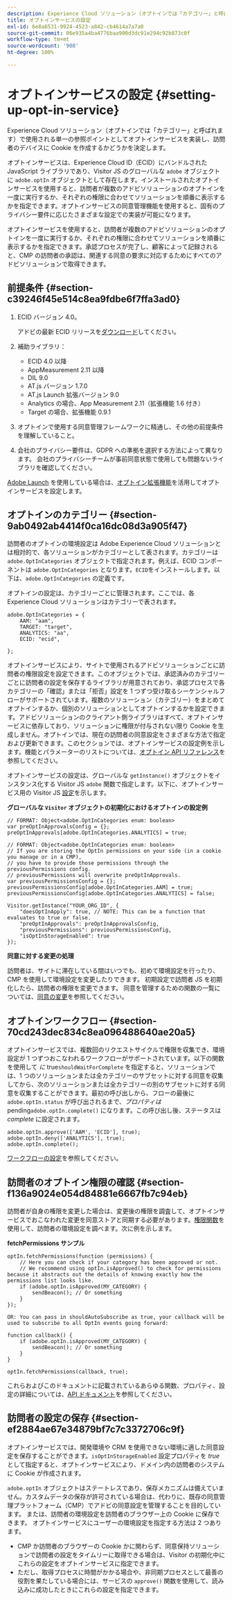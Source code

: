 ```yaml
---
description: Experience Cloud ソリューション（オプトインでは「カテゴリー」と呼ばれます）で使用される単一の参照ポイントとしてオプトインサービスを実装し、訪問者のデバイスに Cookie を作成するかどうかを決定します。
title: オプトインサービスの設定
exl-id: 6e8a6531-9924-4523-a842-cb4614a7a7a0
source-git-commit: 06e935a4ba4776baa900d3dc91e294c92b873c0f
workflow-type: tm+mt
source-wordcount: '908'
ht-degree: 100%

---
```


# オプトインサービスの設定 {#setting-up-opt-in-service}

Experience Cloud ソリューション（オプトインでは「カテゴリー」と呼ばれます）で使用される単一の参照ポイントとしてオプトインサービスを実装し、訪問者のデバイスに Cookie を作成するかどうかを決定します。

オプトインサービスは、Experience Cloud ID（ECID）にバンドルされた JavaScript ライブラリであり、Visitor JS のグローバルな `adobe` オブジェクトに `adobe.optIn` オブジェクトとして存在します。インストールされたオプトインサービスを使用すると、訪問者が複数のアドビソリューションのオプトインを一度に実行するか、それぞれの権限に合わせてソリューションを順番に表示するかを指定できます。オプトインサービスの同意管理機能を使用すると、固有のプライバシー要件に応じたさまざまな設定での実装が可能になります。

オプトインサービスを使用すると、訪問者が複数のアドビソリューションのオプトインを一度に実行するか、それぞれの権限に合わせてソリューションを順番に表示するかを指定できます。承認プロセスが完了し、顧客によって記録されると、CMP の訪問者の承認は、関連する同意の要求に対応するためにすべてのアドビソリューションで取得できます。

## 前提条件 {#section-c39246f45e514c8ea9fdbe6f7ffa3ad0}

1. ECID バージョン 4.0。

   アドビの最新 ECID リリースを[ダウンロード](https://github.com/Adobe-Marketing-Cloud/id-service/releases)してください。

1. 補助ライブラリ：

   * ECID 4.0 以降
   * AppMeasurement 2.11 以降
   * DIL 9.0
   * AT.js バージョン 1.7.0
   * AT.js Launch 拡張バージョン 9.0
   * Analytics の場合、App Measurement 2.11（拡張機能 1.6 付き）
   * Target の場合、拡張機能 0.9.1

1. オプトインで使用する同意管理フレームワークに精通し、その他の前提条件を理解していること。

   <!--
   For IAB, see here for additional pre-reqs.
   -->

1. 会社のプライバシー要件は、GDPR への準拠を選択する方法によって異なります。 会社のプライバシーチームが事前同意状態で使用しても問題ないライブラリを確認してください。

[Adobe Launch](https://experienceleague.adobe.com/docs/launch/using/home.html?lang=ja) を使用している場合は、[オプトイン拡張機能](../../implementation-guides/opt-in-service/launch.md)を活用してオプトインサービスを設定します。

## オプトインのカテゴリー {#section-9ab0492ab4414f0ca16dc08d3a905f47}

訪問者のオプトインの環境設定は Adobe Experience Cloud ソリューションとは相対的で、各ソリューションがカテゴリーとして表されます。カテゴリーは `adobe.OptInCategories` オブジェクトで指定されます。例えば、ECID コンポーネントは `adobe.OptInCategories` となります。`ECID`をインストールします。以下は、`adobe.OptInCategories` の定義です。

オプトインの設定は、カテゴリーごとに管理されます。ここでは、各 Experience Cloud ソリューションはカテゴリーで表されます。

```
adobe.OptInCategories = { 
    AAM: "aam", 
    TARGET: "target",  
    ANALYTICS: "aa", 
    ECID: "ecid", 
     
};
```

オプトインサービスにより、サイトで使用されるアドビソリューションごとに訪問者の権限設定を設定できます。このオブジェクトでは、承認済みのカテゴリーごとに訪問者の設定を保存するライブラリが用意されており、承認プロセスで各カテゴリーの「確認」または「拒否」設定を 1 つずつ受け取るシーケンシャルフローがサポートされています。複数のソリューション（カテゴリー）をまとめてオプトインするか、個別のソリューションとしてオプトインするかを設定できます。アドビソリューションのクライアント側ライブラリはすべて、オプトインサービスに依存しており、ソリューションに権限が付与されない限り Cookie を生成しません。オプトインでは、現在の訪問者の同意設定をさまざまな方法で指定および更新できます。このセクションでは、オプトインサービスの設定例を示します。機能とパラメーターのリストについては、[オプトイン API リファレンス](../../implementation-guides/opt-in-service/api.md#reference-4f30152333dd4990ab10c1b8b82fc867)を参照してください。

オプトインサービスの設定は、グローバルな `getInstance()` オブジェクトをインスタンス化する Visitor JS `adobe` 関数で指定します。以下に、オプトインサービス用の Visitor JS [設定](../../implementation-guides/opt-in-service/api.md#section-d66018342baf401389f248bb381becbf)を示します。

**グローバルな `Visitor` オブジェクトの初期化におけるオプトインの設定例**

```
// FORMAT: Object<adobe.OptInCategories enum: boolean> 
var preOptInApprovalsConfig = {}; 
preOptInApprovals[adobe.OptInCategories.ANALYTICS] = true; 
  
// FORMAT: Object<adobe.OptInCategories enum: boolean> 
// If you are storing the OptIn permissions on your side (in a cookie you manage or in a CMP), 
// you have to provide those permissions through the previousPermissions config. 
// previousPermissions will overwrite preOptInApprovals. 
var previousPermissionsConfig = {}; 
previousPermissionsConfig[adobe.OptInCategories.AAM] = true; 
previousPermissionsConfig[adobe.OptInCategories.ANALYTICS] = false; 
  
Visitor.getInstance("YOUR_ORG_ID", { 
    "doesOptInApply": true, // NOTE: This can be a function that evaluates to true or false. 
    "preOptInApprovals": preOptInApprovalsConfig, 
    "previousPermissions": previousPermissionsConfig, 
    "isOptInStorageEnabled": true 
});
```

**同意に対する変更の処理**

訪問者は、サイトに滞在している間はいつでも、初めて環境設定を行ったり、CMP を使用して環境設定を変更したりできます。 初期設定で訪問者 JS を初期化したら、訪問者の権限を変更できます。 同意を管理するための関数の一覧については、[同意の変更](../../implementation-guides/opt-in-service/api.md#section-c3d85403ff0d4394bd775c39f3d001fc)を参照してください。

<!--
<p> *** <b>sample code block </b>*** </p>
-->

## オプトインワークフロー {#section-70cd243dec834c8ea096488640ae20a5}

オプトインサービスでは、複数回のリクエストサイクルで権限を収集でき、環境設定が 1 つずつおこなわれるワークフローがサポートされています。以下の関数を使用して *に* true`shouldWaitForComplete` を指定すると、ソリューションでは、1 つのソリューションまたは全カテゴリーのサブセットに対する同意を収集してから、次のソリューションまたは全カテゴリーの別のサブセットに対する同意を収集することができます。最初の呼び出しから、フローの最後に `adobe.optIn.status` が呼び出されるまで、*プロパティは* pending`adobe.optIn.complete()` になります。この呼び出し後、ステータスは *complete* に設定されます。

```
adobe.optIn.approve(['AAM', 'ECID'], true); 
adobe.optIn.deny(['ANALYTICS'], true); 
adobe.optIn.complete();
```

[ワークフローの設定](../../implementation-guides/opt-in-service/api.md#section-2c5adfa5459c4e72b96d2693123a53c2)を参照してください。

## 訪問者のオプトイン権限の確認 {#section-f136a9024e054d84881e6667fb7c94eb}

訪問者が自身の権限を変更した場合は、変更後の権限を調査して、オプトインサービスでおこなわれた変更を同意ストアと同期する必要があります。[権限関数](../../implementation-guides/opt-in-service/api.md#section-7fe57279b5b44b4f8fe47e336df60155)を使用して、訪問者の環境設定を調べます。次に例を示します。

**fetchPermissions サンプル**

```
optIn.fetchPermissions(function (permissions) { 
    // Here you can check if your category has been approved or not. 
    // We recommend using optIn.isApproved() to check for permissions because it abstracts out the details of knowing exactly how the permissions list looks like. 
    if (adobe.optIn.isApproved(MY_CATEGORY) { 
        sendBeacon(); // Or something 
    } 
});

OR: You can pass in shouldAutoSubscribe as true, your callback will be used to subscribe to all OptIn events going forward:

function callback() { 
    if (adobe.optIn.isApproved(MY_CATEGORY) { 
        sendBeacon(); // Or something 
    } 
}

optIn.fetchPermissions(callback, true);
```

これらおよびこのドキュメントに記載されているあらゆる関数、プロパティ、設定の詳細については、[API ドキュメント](../../implementation-guides/opt-in-service/api.md#reference-4f30152333dd4990ab10c1b8b82fc867)を参照してください。

## 訪問者の設定の保存 {#section-ef2884ae67e34879bf7c7c3372706c9f}

オプトインサービスでは、開発環境や CRM を使用できない環境に適した同意設定を保存することができます。`isOptInStorageEnabled` 設定プロパティを *true* として指定すると、オプトインサービスにより、ドメイン内の訪問者のシステムに Cookie が作成されます。

`adobe.optIn` オブジェクトはステートレスであり、保存メカニズムは備えていません。カスタムデータの保存が許可されている場合は、代わりに、既存の同意管理プラットフォーム（CMP）でアドビの同意設定を管理することを目的しています。 または、訪問者の環境設定を訪問者のブラウザー上の Cookie に保存できます。 オプトインサービスにユーザーの環境設定を指定する方法は 2 つあります。

* CMP か訪問者のブラウザーの Cookie かに関わらず、同意保持ソリューションで訪問者の設定をタイムリーに取得できる場合は、Visitor の初期化中にこれらの設定をオプトインサービスに指定できます。
* ただし、取得プロセスに時間がかかる場合や、非同期プロセスとして最善の役割を果たしている場合には、サービスの `approve()` 関数を使用して、読み込みに成功したときにこれらの設定を指定できます。
